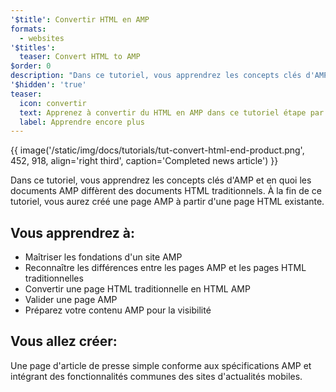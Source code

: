 ```yaml
---
'$title': Convertir HTML en AMP
formats:
  - websites
'$titles':
  teaser: Convert HTML to AMP
$order: 0
description: "Dans ce tutoriel, vous apprendrez les concepts clés d'AMP et en quoi les documents AMP diffèrent des documents HTML traditionnels. À la fin de ce tutoriel"
'$hidden': 'true'
teaser:
  icon: convertir
  text: Apprenez à convertir du HTML en AMP dans ce tutoriel étape par étape.
  label: Apprendre encore plus
---
```


{{ image('/static/img/docs/tutorials/tut-convert-html-end-product.png', 452, 918, align='right third', caption='Completed news article') }}

Dans ce tutoriel, vous apprendrez les concepts clés d'AMP et en quoi les documents AMP diffèrent des documents HTML traditionnels. À la fin de ce tutoriel, vous aurez créé une page AMP à partir d'une page HTML existante.

## Vous apprendrez à:

- Maîtriser les fondations d'un site AMP
- Reconnaître les différences entre les pages AMP et les pages HTML traditionnelles
- Convertir une page HTML traditionnelle en HTML AMP
- Valider une page AMP
- Préparez votre contenu AMP pour la visibilité

## Vous allez créer:

Une page d'article de presse simple conforme aux spécifications AMP et intégrant des fonctionnalités communes des sites d'actualités mobiles.
